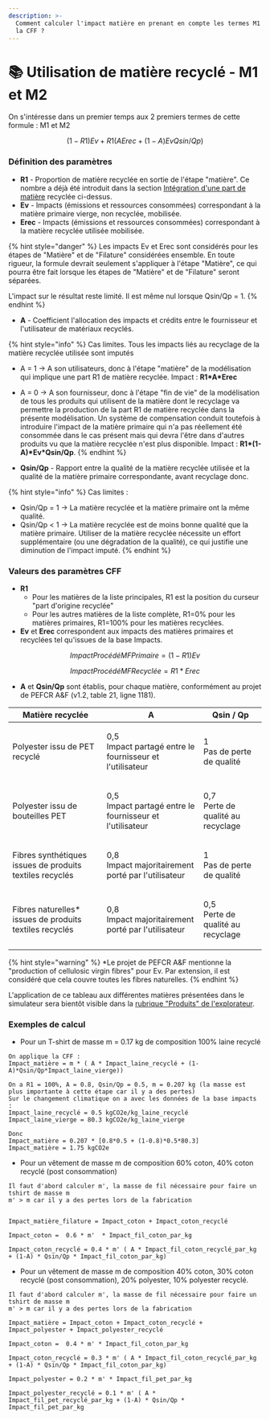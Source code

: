 ```yaml
---
description: >-
  Comment calculer l'impact matière en prenant en compte les termes M1 et M2 de
  la CFF ?
---
```


# 📚 Utilisation de matière recyclé - M1 et M2



On s'intéresse dans un premier temps aux 2 premiers termes de cette formule : M1 et M2

$$
(1-R1)Ev + R1(AErec + (1-A)EvQsin/Qp)
$$

### Définition des paramètres

* **R1** - Proportion de matière recyclée en sortie de l'étape "matière". Ce nombre a déjà été introduit dans la section [Intégration d'une part de matière](circular-footprint-formula-cff-matiere.md#integration-dune-part-de-matiere-recyclee) recyclée ci-dessus.
* **Ev** - Impacts (émissions et ressources consommées) correspondant à la matière primaire vierge, non recyclée, mobilisée.
* **Erec** - Impacts (émissions et ressources consommées) correspondant à la matière recyclée utilisée mobilisée.

{% hint style="danger" %}
Les impacts Ev et Erec sont considérés pour les étapes de "Matière" et de "Filature" considérées ensemble. En toute rigueur, la formule devrait seulement s'appliquer à l'étape "Matière", ce qui pourra être fait lorsque les étapes de "Matière" et de "Filature" seront séparées.

L'impact sur le résultat reste limité. Il est même nul lorsque Qsin/Qp = 1.
{% endhint %}

* **A** - Coefficient l'allocation des impacts et crédits entre le fournisseur et l'utilisateur de matériaux recyclés.

{% hint style="info" %}
Cas limites. Tous les impacts liés au recyclage de la matière recyclée utilisée sont imputés

* A = 1 -> A son utilisateurs, donc à l'étape "matière" de la modélisation qui implique une part R1 de matière recyclée. Impact : **R1\*A\*Erec**
* A = 0 -> A son fournisseur, donc à l'étape "fin de vie" de la modélisation de tous les produits qui utilisent de la matière dont le recyclage va permettre la production de la part R1 de matière recyclée dans la présente modélisation. Un système de compensation conduit toutefois à introduire l'impact de la matière primaire qui n'a pas réellement été consommée dans le cas présent mais qui devra l'être dans d'autres produits vu que la matière recyclée n'est plus disponible. Impact : **R1\*(1-A)\*Ev\*Qsin/Qp**.
{% endhint %}

* **Qsin/Qp** - Rapport entre la qualité de la matière recyclée utilisée et la qualité de la matière primaire correspondante, avant recyclage donc.

{% hint style="info" %}
Cas limites :

* Qsin/Qp = 1 -> La matière recyclée et la matière primaire ont la même qualité.
* Qsin/Qp < 1 -> La matière recyclée est de moins bonne qualité que la matière primaire. Utiliser de la matière recyclée nécessite un effort supplémentaire (ou une dégradation de la qualité), ce qui justifie une diminution de l'impact imputé.
{% endhint %}

### Valeurs des paramètres CFF

* **R1**
  * Pour les matières de la liste principales, R1 est la position du curseur "part d'origine recyclée"
  * Pour les autres matières de la liste complète, R1=0% pour les matières primaires, R1=100% pour les matières recyclées.
* **Ev** et **Erec** correspondent aux impacts des matières primaires et recyclées tel qu'issues de la base Impacts.

$$
ImpactProcédéMFPrimaire = (1-R1) Ev
$$

$$
ImpactProcédéMFRecyclée = R1*Erec
$$

* **A** et **Qsin/Qp** sont établis, pour chaque matière, conformément au projet de PEFCR A\&F (v1.2, table 21, ligne 1181).

| Matière recyclée                                         | A                                                                  | Qsin / Qp                                   |
| -------------------------------------------------------- | ------------------------------------------------------------------ | ------------------------------------------- |
| Polyester issu de PET recyclé                            | <p>0,5<br>Impact partagé entre le fournisseur et l'utilisateur</p> | <p>1<br>Pas de perte de qualité</p>         |
| Polyester issu de bouteilles PET                         | <p>0,5<br>Impact partagé entre le fournisseur et l'utilisateur</p> | <p>0,7<br>Perte de qualité au recyclage</p> |
| Fibres synthétiques issues de produits textiles recyclés | <p>0,8<br>Impact majoritairement porté par l'utilisateur</p>       | <p>1<br>Pas de perte de qualité</p>         |
| Fibres naturelles\* issues de produits textiles recyclés | <p>0,8<br>Impact majoritairement porté par l'utilisateur</p>       | <p>0,5<br>Perte de qualité au recyclage</p> |

{% hint style="warning" %}
\*Le projet de PEFCR A\&F mentionne la "production of cellulosic virgin fibres" pour Ev. Par extension, il est considéré que cela couvre toutes les fibres naturelles.
{% endhint %}

L'application de ce tableau aux différentes matières présentées dans le simulateur sera bientôt visible dans la [rubrique "Produits" de l'explorateur](https://wikicarbone.beta.gouv.fr/#/explore/products).

### Exemples de calcul

* Pour un T-shirt de masse m = 0.17 kg de composition 100% laine recyclé

```
On applique la CFF :
Impact_matière = m * ( A * Impact_laine_recyclé + (1-A)*Qsin/Qp*Impact_laine_vierge))

On a R1 = 100%, A = 0.8, Qsin/Qp = 0.5, m = 0.207 kg (la masse est plus importante à cette étape car il y a des pertes) 
Sur le changement climatique on a avec les données de la base impacts : 
Impact_laine_recyclé = 0.5 kgCO2e/kg_laine_recyclé
Impact_laine_vierge = 80.3 kgCO2e/kg_laine_vierge

Donc 
Impact_matière = 0.207 * [0.8*0.5 + (1-0.8)*0.5*80.3]
Impact_matière = 1.75 kgCO2e
```

* Pour un vêtement de masse m de composition 60% coton, 40% coton recyclé (post consommation)

```
Il faut d'abord calculer m', la masse de fil nécessaire pour faire un tshirt de masse m 
m' > m car il y a des pertes lors de la fabrication


Impact_matière_filature = Impact_coton + Impact_coton_recyclé

Impact_coton =  0.6 * m'  * Impact_fil_coton_par_kg

Impact_coton_recyclé = 0.4 * m' ( A * Impact_fil_coton_recyclé_par_kg + (1-A) * Qsin/Qp * Impact_fil_coton_par_kg)
```

* Pour un vêtement de masse m de composition 40% coton, 30% coton recyclé (post consommation), 20% polyester, 10% polyester recyclé.

```
Il faut d'abord calculer m', la masse de fil nécessaire pour faire un tshirt de masse m 
m' > m car il y a des pertes lors de la fabrication

Impact_matière = Impact_coton + Impact_coton_recyclé + Impact_polyester + Impact_polyester_recyclé

Impact_coton =  0.4 * m' * Impact_fil_coton_par_kg

Impact_coton_recyclé = 0.3 * m' ( A * Impact_fil_coton_recyclé_par_kg + (1-A) * Qsin/Qp * Impact_fil_coton_par_kg)

Impact_polyester = 0.2 * m' * Impact_fil_pet_par_kg

Impact_polyester_recyclé = 0.1 * m' ( A * Impact_fil_pet_recyclé_par_kg + (1-A) * Qsin/Qp * Impact_fil_pet_par_kg
```
